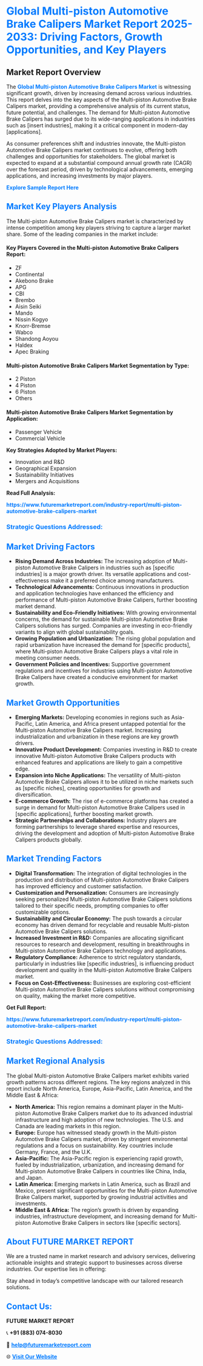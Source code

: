<h1 style="color: #007BFF;">Global Multi-piston Automotive Brake Calipers Market Report 2025-2033: Driving Factors, Growth Opportunities, and Key Players</h1>

<section id="overview">
<h2>Market Report Overview</h2>
<p>The <a href="https://www.futuremarketreport.com/industry-report/multi-piston-automotive-brake-calipers-market" style="color: #007BFF; text-decoration: none;"><strong>Global Multi-piston Automotive Brake Calipers Market</strong></a> is witnessing significant growth, driven by increasing demand across various industries. This report delves into the key aspects of the Multi-piston Automotive Brake Calipers market, providing a comprehensive analysis of its current status, future potential, and challenges. The demand for Multi-piston Automotive Brake Calipers has surged due to its wide-ranging applications in industries such as [insert industries], making it a critical component in modern-day [applications].</p>
<p>As consumer preferences shift and industries innovate, the Multi-piston Automotive Brake Calipers market continues to evolve, offering both challenges and opportunities for stakeholders. The global market is expected to expand at a substantial compound annual growth rate (CAGR) over the forecast period, driven by technological advancements, emerging applications, and increasing investments by major players.</p>
</section>

<section id="overview">
<p><a href="https://www.futuremarketreport.com/request-sample/reportId=109308" style="color: #007BFF; text-decoration: none;"><strong>Explore Sample Report Here</strong></a></p>
</section>

<section id="key-players">
<h2 style="color: #007BFF;">Market Key Players Analysis</h2>
<p>The Multi-piston Automotive Brake Calipers market is characterized by intense competition among key players striving to capture a larger market share. Some of the leading companies in the market include:</p>
<h4>Key Players Covered in the Multi-piston Automotive Brake Calipers Report:</h4>
<ul><li>ZF</li><li>Continental</li><li>Akebono Brake</li><li>APG</li><li>CBI</li><li>Brembo</li><li>Aisin Seiki</li><li>Mando</li><li>Nissin Kogyo</li><li>Knorr-Bremse</li><li>Wabco</li><li>Shandong Aoyou</li><li>Haldex</li><li>Apec Braking</li></ul>
<h4>Multi-piston Automotive Brake Calipers Market Segmentation by Type:</h4>
<ul><li>2 Piston</li><li>4 Piston</li><li>6 Piston</li><li>Others</li></ul>

<h4>Multi-piston Automotive Brake Calipers Market Segmentation by Application:</h4>
<ul><li>Passenger Vehicle</li><li>Commercial Vehicle</li></ul>
<p><strong>Key Strategies Adopted by Market Players:</strong></p>
<ul>
<li>Innovation and R&D</li>
<li>Geographical Expansion</li>
<li>Sustainability Initiatives</li>
<li>Mergers and Acquisitions</li>
</ul>
</section>

<section>
<p><strong>Read Full Analysis: </strong></p><a href="https://www.futuremarketreport.com/industry-report/multi-piston-automotive-brake-calipers-market" style="color: #007BFF; text-decoration: none;"><strong>https://www.futuremarketreport.com/industry-report/multi-piston-automotive-brake-calipers-market</strong></a>
<h3 style="color: #007BFF;">Strategic Questions Addressed:</h3>
</section>

<section id="driving-factors">
<h2 style="color: #007BFF;">Market Driving Factors</h2>
<ul>
<li><strong>Rising Demand Across Industries:</strong> The increasing adoption of Multi-piston Automotive Brake Calipers in industries such as [specific industries] is a major growth driver. Its versatile applications and cost-effectiveness make it a preferred choice among manufacturers.</li>
<li><strong>Technological Advancements:</strong> Continuous innovations in production and application technologies have enhanced the efficiency and performance of Multi-piston Automotive Brake Calipers, further boosting market demand.</li>
<li><strong>Sustainability and Eco-Friendly Initiatives:</strong> With growing environmental concerns, the demand for sustainable Multi-piston Automotive Brake Calipers solutions has surged. Companies are investing in eco-friendly variants to align with global sustainability goals.</li>
<li><strong>Growing Population and Urbanization:</strong> The rising global population and rapid urbanization have increased the demand for [specific products], where Multi-piston Automotive Brake Calipers plays a vital role in meeting consumer needs.</li>
<li><strong>Government Policies and Incentives:</strong> Supportive government regulations and incentives for industries using Multi-piston Automotive Brake Calipers have created a conducive environment for market growth.</li>
</ul>
</section>

<section id="growth-opportunities">
<h2 style="color: #007BFF;">Market Growth Opportunities</h2>
<ul>
<li><strong>Emerging Markets:</strong> Developing economies in regions such as Asia-Pacific, Latin America, and Africa present untapped potential for the Multi-piston Automotive Brake Calipers market. Increasing industrialization and urbanization in these regions are key growth drivers.</li>
<li><strong>Innovative Product Development:</strong> Companies investing in R&D to create innovative Multi-piston Automotive Brake Calipers products with enhanced features and applications are likely to gain a competitive edge.</li>
<li><strong>Expansion into Niche Applications:</strong> The versatility of Multi-piston Automotive Brake Calipers allows it to be utilized in niche markets such as [specific niches], creating opportunities for growth and diversification.</li>
<li><strong>E-commerce Growth:</strong> The rise of e-commerce platforms has created a surge in demand for Multi-piston Automotive Brake Calipers used in [specific applications], further boosting market growth.</li>
<li><strong>Strategic Partnerships and Collaborations:</strong> Industry players are forming partnerships to leverage shared expertise and resources, driving the development and adoption of Multi-piston Automotive Brake Calipers products globally.</li>
</ul>
</section>

<section id="trending-factors">
<h2 style="color: #007BFF;">Market Trending Factors</h2>
<ul>
<li><strong>Digital Transformation:</strong> The integration of digital technologies in the production and distribution of Multi-piston Automotive Brake Calipers has improved efficiency and customer satisfaction.</li>
<li><strong>Customization and Personalization:</strong> Consumers are increasingly seeking personalized Multi-piston Automotive Brake Calipers solutions tailored to their specific needs, prompting companies to offer customizable options.</li>
<li><strong>Sustainability and Circular Economy:</strong> The push towards a circular economy has driven demand for recyclable and reusable Multi-piston Automotive Brake Calipers solutions.</li>
<li><strong>Increased Investment in R&D:</strong> Companies are allocating significant resources to research and development, resulting in breakthroughs in Multi-piston Automotive Brake Calipers technology and applications.</li>
<li><strong>Regulatory Compliance:</strong> Adherence to strict regulatory standards, particularly in industries like [specific industries], is influencing product development and quality in the Multi-piston Automotive Brake Calipers market.</li>
<li><strong>Focus on Cost-Effectiveness:</strong> Businesses are exploring cost-efficient Multi-piston Automotive Brake Calipers solutions without compromising on quality, making the market more competitive.</li>
</ul>
</section>

<section>
<p><strong>Get Full Report: </strong></p><a href="https://www.futuremarketreport.com/industry-report/multi-piston-automotive-brake-calipers-market" style="color: #007BFF; text-decoration: none;"><strong>https://www.futuremarketreport.com/industry-report/multi-piston-automotive-brake-calipers-market</strong></a>
<h3 style="color: #007BFF;">Strategic Questions Addressed:</h3>
</section>


<section id="regional-analysis">
<h2 style="color: #007BFF;">Market Regional Analysis</h2>
<p>The global Multi-piston Automotive Brake Calipers market exhibits varied growth patterns across different regions. The key regions analyzed in this report include North America, Europe, Asia-Pacific, Latin America, and the Middle East & Africa:</p>
<ul>
<li><strong>North America:</strong> This region remains a dominant player in the Multi-piston Automotive Brake Calipers market due to its advanced industrial infrastructure and high adoption of new technologies. The U.S. and Canada are leading markets in this region.</li>
<li><strong>Europe:</strong> Europe has witnessed steady growth in the Multi-piston Automotive Brake Calipers market, driven by stringent environmental regulations and a focus on sustainability. Key countries include Germany, France, and the U.K.</li>
<li><strong>Asia-Pacific:</strong> The Asia-Pacific region is experiencing rapid growth, fueled by industrialization, urbanization, and increasing demand for Multi-piston Automotive Brake Calipers in countries like China, India, and Japan.</li>
<li><strong>Latin America:</strong> Emerging markets in Latin America, such as Brazil and Mexico, present significant opportunities for the Multi-piston Automotive Brake Calipers market, supported by growing industrial activities and investments.</li>
<li><strong>Middle East & Africa:</strong> The region’s growth is driven by expanding industries, infrastructure development, and increasing demand for Multi-piston Automotive Brake Calipers in sectors like [specific sectors].</li>
</ul>
</section>

<footer>
<h2 style="color: #007BFF;">About FUTURE MARKET REPORT</h2>
<p>We are a trusted name in market research and advisory services, delivering actionable insights and strategic support to businesses across diverse industries. Our expertise lies in offering:</p>

<p>Stay ahead in today’s competitive landscape with our tailored research solutions.</p>

<h2 style="color: #007BFF;">Contact Us:</h2>
<p><strong>FUTURE MARKET REPORT</strong></p>
<p>📞 <strong>+91 (883) 074-8030</strong></p>
<p>📧 <strong><a href="mailto:help@futuremarketreport.com" style="color: #007BFF;">help@futuremarketreport.com</a></strong></p>
<p>🌐 <strong><a href="https://www.futuremarketreport.com/" style="color: #007BFF;">Visit Our Website</a></strong></p>
</footer>